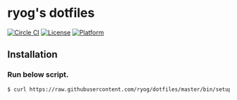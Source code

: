# ryog's dotfiles

[![Circle CI](https://circleci.com/gh/ojiry/dotfiles.svg?style=svg)](https://circleci.com/gh/ojiry/dotfiles)
[![License](https://img.shields.io/badge/license-MIT-blue.svg?style=flat)](https://github.com/ojiry/dotfiles)
[![Platform](https://img.shields.io/badge/platform-OS%20X%20%7C%20Linux-lightgrey.svg?style=flat)](https://github.com/ojiry/dotfiles)

## Installation

### Run below script.

```bash
$ curl https://raw.githubusercontent.com/ryog/dotfiles/master/bin/setup.sh | sh
```
